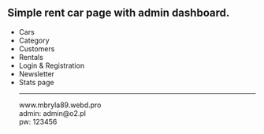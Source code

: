 <h2>Simple rent car page with admin dashboard.</h2>

<ul>
  <li> Cars</li>
  <li> Category</li>
  <li> Customers</li>
  <li> Rentals</li>
  <li> Login & Registration</li>
  <li> Newsletter</li>
  <li> Stats page</li>


<hr>
www.mbryla89.webd.pro <br>
admin: admin@o2.pl <br>
pw: 123456 <br>
